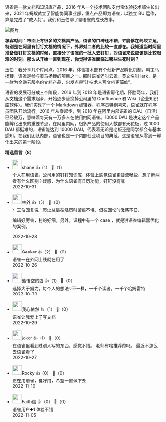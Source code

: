 语雀是一款文档和知识库产品，2016 年从一个技术团队支付宝体验技术部生长出来，2021 年蚂蚁成立了智能协同事业部，重点产品即为语雀，以独立 BU 运作，算是完成了“成人礼”。我们和玉伯聊了聊语雀的成长故事。

![图片](https://static001.geekbang.org/resource/image/f2/f1/f29af703552b6d49fc344e97a5f916f1.png?wh=1920x145)

**极客时间：市面上有很多的文档类产品，语雀的口碑还不错，它能够在蚂蚁立足，特别是在阿里有钉钉文档的情况下，外界对二者的比较一直都在。我知道当时阿里准备做钉钉文档的时候，直接分了语雀的一批人去钉钉，对语雀来说应该是比较艰难的时刻。那么从开始一直到现在，你觉得语雀面临过哪些生死时刻？**

玉伯：我分享几个时间点。2016 年，体验技术部有个创新产品孵化机制，叫策马扬鞭，语雀是参与策马扬鞭的项目之一。那时语雀还叫云雀，英文名叫 lark，是一款为金融云服务的文档产品，出发点是“让技术人写文档更简单”。

语雀的发展可分成三个阶段，2016 年到 2018 年是语雀孵化期，怀胎两年，我们从文档这个需求起步，开始逐步替换掉公司里的 Confluence 和 Wiki（企业知识库软件）。我们实现了一个 Markdown 编辑器，程序员特别喜欢，语雀就在程序员团队开始流行。2016 年从零起步，到 2018 年在阿里内部语雀的 DAU（日活）已经破万，意味着每天有一万多人在使用内网语雀。10000 DAU 是决定这个产品能孵化出来的重要节点，在阿里内网，很多产品的使用人数都有天花板，过 1000 DAU 都挺难的，语雀能达到 10000 DAU，代表着无论是老板还是同学都会有基本感知。在我们团队内部，语雀也是一个内部创业项目的典范，这是语雀从零到一孵化出来的第一阶段。
<div><strong>精选留言（8）</strong></div><ul>
<li><img src="http://thirdwx.qlogo.cn/mmopen/vi_32/Q0j4TwGTfTJl2cs8X08aKxz2xwY1fBgzibXFSrRKXZrtWkVHYdqJ4FEiaVuZibUzdA06KiaoFibc1EclBm3XDV43Gjw/132" width="30px"><span>shane</span> 👍（1） 💬（1）<div>个人在用语雀，公司用的钉钉知识库，体验上感觉语雀更加流畅些，想了解两者有什么区别？疑惑，为什么语雀有日历功能，钉钉没有呢</div>2022-10-31</li><br/><li><img src="https://static001.geekbang.org/account/avatar/00/2c/8a/09/17507dd6.jpg" width="30px"><span>林外</span> 👍（5） 💬（0）<div>〉玉伯回复说：历史总是在经历时苦逼不堪，但在回忆时激荡不已。

编辑好厉害，挖的好细。另外，课程中有一个 case ，就是讲语雀编辑器优化的案例。</div>2022-10-28</li><br/><li><img src="https://static001.geekbang.org/account/avatar/00/0f/c0/99/259a412f.jpg" width="30px"><span>Geeker</span> 👍（2） 💬（0）<div>语雀一在外网上线就在用了</div>2022-10-26</li><br/><li><img src="https://static001.geekbang.org/account/avatar/00/1d/80/93/dde3d5f0.jpg" width="30px"><span>熊悟空的凶</span> 👍（1） 💬（0）<div>选择大于努力，每个人的想法💡不一样，一千个读者，一千个哈姆雷特</div>2022-10-30</li><br/><li><img src="https://static001.geekbang.org/account/avatar/00/0f/97/b9/354af6dd.jpg" width="30px"><span>我心依然</span> 👍（1） 💬（0）<div>语雀让我爱上了写文档</div>2022-10-29</li><br/><li><img src="https://static001.geekbang.org/account/avatar/00/16/e7/a0/9a962a74.jpg" width="30px"><span>joker</span> 👍（1） 💬（0）<div>在语雀里看到过别人写的东西，感觉不错。
老师有啥推荐的吗。
最近不怎么去语雀看了</div>2022-10-27</li><br/><li><img src="https://static001.geekbang.org/account/avatar/00/16/a1/8e/03aeb9df.jpg" width="30px"><span>Rocky</span> 👍（0） 💬（0）<div>正在用语雀，挺好用，希望一直做下去</div>2022-11-10</li><br/><li><img src="https://static001.geekbang.org/account/avatar/00/1b/65/80/52161b2f.jpg" width="30px"><span>Faith信</span> 👍（0） 💬（0）<div>语雀用户➕1 体验不错</div>2022-11-05</li><br/>
</ul>